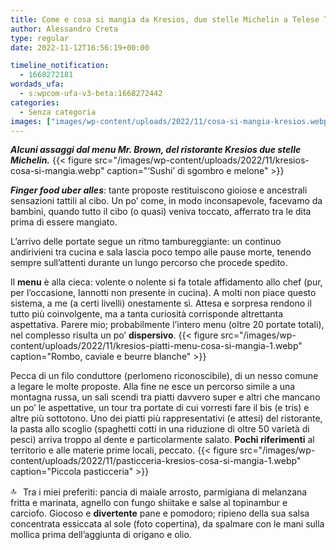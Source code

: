 ```yaml
---
title: Come e cosa si mangia da Kresios, due stelle Michelin a Telese Terme
author: Alessandro Creta
type: regular
date: 2022-11-12T16:56:19+00:00

timeline_notification:
  - 1668272181
wordads_ufa:
  - s:wpcom-ufa-v3-beta:1668272442
categories:
  - Senza categoria
images: ["images/wp-content/uploads/2022/11/cosa-si-mangia-kresios.webp"]
---
```

**_Alcuni assaggi dal menu Mr. Brown, del ristorante Kresios due stelle Michelin._** 
{{< figure src="/images/wp-content/uploads/2022/11/kresios-cosa-si-mangia.webp" caption="&#8216;Sushi&#8217; di sgombro e melone" >}}
 

**_Finger food uber alles_**: tante proposte restituiscono gioiose e ancestrali sensazioni tattili al cibo. Un po’ come, in modo inconsapevole, facevamo da bambini, quando tutto il cibo (o quasi) veniva toccato, afferrato tra le dita prima di essere mangiato.  
  
L’arrivo delle portate segue un ritmo tambureggiante: un continuo andirivieni tra cucina e sala lascia poco tempo alle pause morte, tenendo sempre sull’attenti durante un lungo percorso che procede spedito. 

Il **menu** è alla cieca: volente o nolente si fa totale affidamento allo chef (pur, per l’occasione, Iannotti non presente in cucina). A molti non piace questo sistema, a me (a certi livelli) onestamente sì. Attesa e sorpresa rendono il tutto più coinvolgente, ma a tanta curiosità corrisponde altrettanta aspettativa. Parere mio; probabilmente l’intero menu (oltre 20 portate totali), nel complesso risulta un po’ **dispersivo**. 
{{< figure src="/images/wp-content/uploads/2022/11/kresios-piatti-menu-cosa-si-mangia-1.webp" caption="Rombo, caviale e beurre blanche" >}}
 

Pecca di un filo conduttore (perlomeno riconoscibile), di un nesso comune a legare le molte proposte. Alla fine ne esce un percorso simile a una montagna russa, un sali scendi tra piatti davvero super e altri che mancano un po’ le aspettative, un tour tra portate di cui vorresti fare il bis (e tris) e altre più sottotono. Uno dei piatti più rappresentativi (e attesi) del ristorante, la pasta allo scoglio (spaghetti cotti in una riduzione di oltre 50 varietà di pesci) arriva troppo al dente e particolarmente salato. **Pochi riferimenti** al territorio e alle materie prime locali, peccato.
{{< figure src="/images/wp-content/uploads/2022/11/pasticceria-kresios-cosa-si-mangia-1.webp" caption="Piccola pasticceria" >}}
 

<img loading="lazy" decoding="async" height="16" width="16" src="https://static.xx.fbcdn.net/images/emoji.php/v9/t60/1/16/1f51d.webp" alt="🔝" /> Tra i miei preferiti: pancia di maiale arrosto, parmigiana di melanzana fritta e marinata, agnello con fungo shiitake e salse al topinambur e carciofo. Giocoso e **divertente** pane e pomodoro; ripieno della sua salsa concentrata essiccata al sole (foto copertina), da spalmare con le mani sulla mollica prima dell’aggiunta di origano e olio.